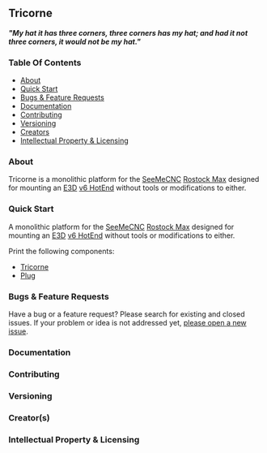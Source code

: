 ## Tricorne

**_"My hat it has three corners, three corners has my hat; and had it not three corners, it would not be my hat."_**

### Table Of Contents

- [About](#about)
- [Quick Start](#quick-start)
- [Bugs & Feature Requests](#bugs-&-feature-requests)
- [Documentation](#documentation)
- [Contributing](#contributing)
- [Versioning](#versioning)
- [Creators](#creators)
- [Intellectual Property & Licensing](#intellectual-propery-&-licensing)

### About

Tricorne is a monolithic platform for the [SeeMeCNC](http://seemecnc.com) [Rostock Max](http://seemecnc.com/products/rostock-max-complete-kit) designed for mounting an [E3D](http://e3d-online.com) [v6 HotEnd](http://e3d-online.com/E3D-v6) without tools or modifications to either.

### Quick Start

A monolithic platform for the [SeeMeCNC](http://seemecnc.com) [Rostock Max](http://seemecnc.com/products/rostock-max-complete-kit) designed for mounting an [E3D](http://e3d-online.com) [v6 HotEnd](http://e3d-online.com/E3D-v6) without tools or modifications to either.

Print the following components:

- [Tricorne](https://github.com/justinmeyer77/Tricorne/blob/master/Tricorne/Tricorne.stl)
- [Plug](https://github.com/justinmeyer77/Tricorne/blob/master/Tricorne/Plug.stl)

### Bugs & Feature Requests

Have a bug or a feature request? Please search for existing and closed issues. If your problem or idea is not addressed yet, [please open a new issue](https://github.com/justinmeyer77/Tricorne/issues/new).

### Documentation

### Contributing

### Versioning

### Creator(s)

### Intellectual Property & Licensing
